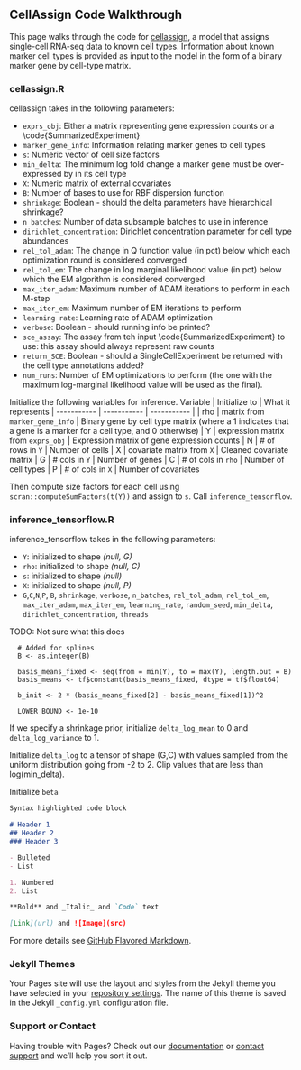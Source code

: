 ## CellAssign Code Walkthrough

This page walks through the code for [cellassign](https://github.com/Irrationone/cellassign/), a model that assigns single-cell RNA-seq data to known cell types. Information about known marker cell types is provided as input to the model in the form of a binary marker gene by cell-type matrix. 

### cellassign.R

cellassign takes in the following parameters:
- `exprs_obj`: Either a matrix representing gene expression counts or a \code{SummarizedExperiment}
- `marker_gene_info`: Information relating marker genes to cell types
- `s`: Numeric vector of cell size factors
- `min_delta`: The minimum log fold change a marker gene must be over-expressed by in its cell type
- `X`: Numeric matrix of external covariates
- `B`: Number of bases to use for RBF dispersion function
- `shrinkage`: Boolean - should the delta parameters have hierarchical shrinkage?
- `n_batches`: Number of data subsample batches to use in inference
- `dirichlet_concentration`: Dirichlet concentration parameter for cell type abundances
- `rel_tol_adam`: The change in Q function value (in pct) below which each optimization round is considered converged
- `rel_tol_em`: The change in log marginal likelihood value (in pct) below which the EM algorithm is considered converged
- `max_iter_adam`: Maximum number of ADAM iterations to perform in each M-step
- `max_iter_em`: Maximum number of EM iterations to perform
- `learning rate`: Learning rate of ADAM optimization
- `verbose`: Boolean - should running info be printed?
- `sce_assay`: The assay from teh input \code{SummarizedExperiment} to use: this assay should always represent raw counts
- `return_SCE`: Boolean - should a SingleCellExperiment be returned with the cell type annotations added?
- `num_runs`: Number of EM optimizations to perform (the one with the maximum log-marginal likelihood value will be used as the final).

Initialize the following variables for inference.
Variable      | Initialize to | What it represents
| ----------- | ----------- | ----------- |
| rho | matrix from `marker_gene_info` | Binary gene by cell type matrix (where a 1 indicates that a gene is a marker for a cell type, and 0 otherwise)
| Y | expression matrix from `exprs_obj` | Expression matrix of gene expression counts
| N      | # of rows in `Y`       | Number of cells
| X   | covariate matrix from `X`       | Cleaned covariate matrix
| G   | # cols in `Y`        | Number of genes
| C   | # of cols in `rho`        | Number of cell types
| P   | # of cols in `X`        | Number of covariates

Then compute size factors for each cell using `scran::computeSumFactors(t(Y))` and assign to `s`. Call `inference_tensorflow`.

### inference_tensorflow.R

inference_tensorflow takes in the following parameters:
- `Y`: initialized to shape *(null, G)*
- `rho`: initialized to shape *(null, C)*
- `s`: initialized to shape *(null)*
- `X`: initialized to shape *(null, P)*
- `G`,`C`,`N`,`P`, `B`, `shrinkage`, `verbose`, `n_batches`, `rel_tol_adam`, `rel_tol_em`, `max_iter_adam`, `max_iter_em`, `learning_rate`, `random_seed`, `min_delta`, `dirichlet_concentration`, `threads`

TODO: Not sure what this does
```
  # Added for splines
  B <- as.integer(B)

  basis_means_fixed <- seq(from = min(Y), to = max(Y), length.out = B)
  basis_means <- tf$constant(basis_means_fixed, dtype = tf$float64)

  b_init <- 2 * (basis_means_fixed[2] - basis_means_fixed[1])^2

  LOWER_BOUND <- 1e-10
 ```
 If we specify a shrinkage prior, initialize `delta_log_mean` to 0 and `delta_log_variance` to 1.
 
 Initialize `delta_log` to a tensor of shape (G,C) with values sampled from the uniform distribution going from -2 to 2. Clip values that are less than log(min_delta).
 
 Initialize `beta`

```markdown
Syntax highlighted code block

# Header 1
## Header 2
### Header 3

- Bulleted
- List

1. Numbered
2. List

**Bold** and _Italic_ and `Code` text

[Link](url) and ![Image](src)
```

For more details see [GitHub Flavored Markdown](https://guides.github.com/features/mastering-markdown/).

### Jekyll Themes

Your Pages site will use the layout and styles from the Jekyll theme you have selected in your [repository settings](https://github.com/wukathy/cellassign/settings). The name of this theme is saved in the Jekyll `_config.yml` configuration file.

### Support or Contact

Having trouble with Pages? Check out our [documentation](https://docs.github.com/categories/github-pages-basics/) or [contact support](https://github.com/contact) and we’ll help you sort it out.
